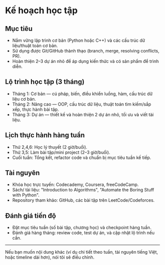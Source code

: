 # Kế hoạch học tập

## Mục tiêu
- Nắm vững lập trình cơ bản (Python hoặc C++) và các cấu trúc dữ liệu/thuật toán cơ bản.
- Sử dụng được Git/GitHub thành thạo (branch, merge, resolving conflicts, PR).
- Hoàn thiện 2–3 dự án nhỏ để áp dụng kiến thức và có sản phẩm để trình diễn.

## Lộ trình học tập (3 tháng)
- Tháng 1: Cơ bản — cú pháp, biến, điều khiển luồng, hàm, cấu trúc dữ liệu cơ bản.
- Tháng 2: Nâng cao — OOP, cấu trúc dữ liệu, thuật toán tìm kiếm/sắp xếp, thực hành bài tập.
- Tháng 3: Dự án — thiết kế và hoàn thiện 2 dự án nhỏ, tối ưu và viết tài liệu.

## Lịch thực hành hàng tuần
- Thứ 2,4,6: Học lý thuyết (2 giờ/buổi).
- Thứ 3,5: Làm bài tập/mini project (2–3 giờ/buổi).
- Cuối tuần: Tổng kết, refactor code và chuẩn bị mục tiêu tuần kế tiếp.

## Tài nguyên
- Khóa học trực tuyến: Codecademy, Coursera, freeCodeCamp.
- Sách/ tài liệu: "Introduction to Algorithms", "Automate the Boring Stuff with Python".
- Repository tham khảo: GitHub, các bài tập trên LeetCode/Codeforces.

## Đánh giá tiến độ
- Đặt mục tiêu tuần (số bài tập, chương học) và checkpoint hàng tuần.
- Đánh giá hàng tháng: review code, test dự án, và cập nhật lộ trình nếu cần.

---

Nếu bạn muốn nội dung khác (ví dụ chi tiết theo tuần, tài nguyên tiếng Việt, hoặc timeline dài hơn), nói tôi sẽ điều chỉnh.
